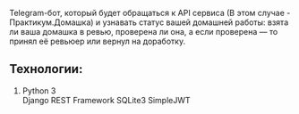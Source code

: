 Telegram-бот, который будет обращаться к API сервиса (В этом случае - Практикум.Домашка) и узнавать статус вашей домашней работы: взята ли ваша домашка в ревью, проверена ли она, а если проверена — то принял её ревьюер или вернул на доработку.

## Технологии:
<ol>
<li>Python 3</li>
<il>Django REST Framework</li>
<il>SQLite3</li>
<il>SimpleJWT</li>
</ol>
